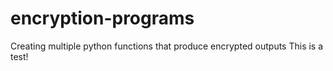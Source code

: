 # encryption-programs
Creating multiple python functions that produce encrypted outputs
This is a test!
